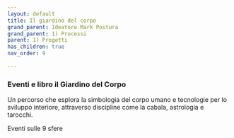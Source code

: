 ```yaml
---
layout: default
title: Il giardino del corpo
grand_parent: Ideatore Mark Postura 
grand_parent: 1) Processi
parent: 1) Progetti
has_children: true
nav_order: 9

---
```


### Eventi e libro il Giardino del Corpo

Un percorso che esplora la simbologia del corpo umano e tecnologie per lo sviluppo interiore, attraverso discipline come la cabala, astrologia e tarocchi.


Eventi sulle 9 sfere


